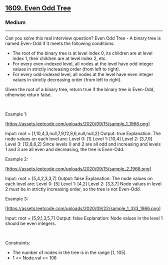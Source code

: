 <h2><a href="https://leetcode.com/problems/even-odd-tree/">1609. Even Odd Tree</a></h2><h3>Medium</h3><hr>Can you solve this real interview question? Even Odd Tree - A binary tree is named Even-Odd if it meets the following conditions:

 * The root of the binary tree is at level index 0, its children are at level index 1, their children are at level index 2, etc.
 * For every even-indexed level, all nodes at the level have odd integer values in strictly increasing order (from left to right).
 * For every odd-indexed level, all nodes at the level have even integer values in strictly decreasing order (from left to right).

Given the root of a binary tree, return true if the binary tree is Even-Odd, otherwise return false.

 

Example 1:

[https://assets.leetcode.com/uploads/2020/09/15/sample_1_1966.png]


Input: root = [1,10,4,3,null,7,9,12,8,6,null,null,2]
Output: true
Explanation: The node values on each level are:
Level 0: [1]
Level 1: [10,4]
Level 2: [3,7,9]
Level 3: [12,8,6,2]
Since levels 0 and 2 are all odd and increasing and levels 1 and 3 are all even and decreasing, the tree is Even-Odd.


Example 2:

[https://assets.leetcode.com/uploads/2020/09/15/sample_2_1966.png]


Input: root = [5,4,2,3,3,7]
Output: false
Explanation: The node values on each level are:
Level 0: [5]
Level 1: [4,2]
Level 2: [3,3,7]
Node values in level 2 must be in strictly increasing order, so the tree is not Even-Odd.


Example 3:

[https://assets.leetcode.com/uploads/2020/09/22/sample_1_333_1966.png]


Input: root = [5,9,1,3,5,7]
Output: false
Explanation: Node values in the level 1 should be even integers.


 

Constraints:

 * The number of nodes in the tree is in the range [1, 105].
 * 1 <= Node.val <= 106